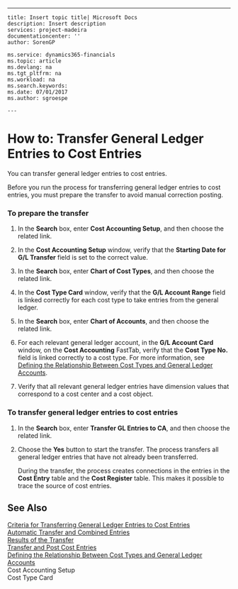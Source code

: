 ---
    title: Insert topic title| Microsoft Docs
    description: Insert description
    services: project-madeira
    documentationcenter: ''
    author: SorenGP

    ms.service: dynamics365-financials
    ms.topic: article
    ms.devlang: na
    ms.tgt_pltfrm: na
    ms.workload: na
    ms.search.keywords:
    ms.date: 07/01/2017
    ms.author: sgroespe

    ---
# How to: Transfer General Ledger Entries to Cost Entries
You can transfer general ledger entries to cost entries.  
  
 Before you run the process for transferring general ledger entries to cost entries, you must prepare the transfer to avoid manual correction posting.  
  
### To prepare the transfer  
  
1.  In the **Search** box, enter **Cost Accounting Setup**, and then choose the related link.  
  
2.  In the **Cost Accounting Setup** window, verify that the **Starting Date for G\/L Transfer** field is set to the correct value.  
  
3.  In the **Search** box, enter **Chart of Cost Types**, and then choose the related link.  
  
4.  In the **Cost Type Card** window, verify that the **G\/L Account Range** field is linked correctly for each cost type to take entries from the general ledger.  
  
5.  In the **Search** box, enter **Chart of Accounts**, and then choose the related link.  
  
6.  For each relevant general ledger account, in the **G\/L Account Card** window, on the **Cost Accounting** FastTab, verify that the **Cost Type No.** field is linked correctly to a cost type. For more information, see [Defining the Relationship Between Cost Types and General Ledger Accounts](../defining-the-relationship-between-cost-types-and-general-ledger-accounts.md).  
  
7.  Verify that all relevant general ledger entries have dimension values that correspond to a cost center and a cost object.  
  
### To transfer general ledger entries to cost entries  
  
1.  In the **Search** box, enter **Transfer GL Entries to CA**, and then choose the related link.  
  
2.  Choose the **Yes** button to start the transfer. The process transfers all general ledger entries that have not already been transferred.  
  
     During the transfer, the process creates connections in the entries in the **Cost Entry** table and the **Cost Register** table. This makes it possible to trace the source of cost entries.  
  
## See Also  
 [Criteria for Transferring General Ledger Entries to Cost Entries](../criteria-for-transferring-general-ledger-entries-to-cost-entries.md)   
 [Automatic Transfer and Combined Entries](../automatic-transfer-and-combined-entries.md)   
 [Results of the Transfer](../results-of-the-transfer.md)   
 [Transfer and Post Cost Entries](../transfer-and-post-cost-entries.md)   
 [Defining the Relationship Between Cost Types and General Ledger Accounts](../defining-the-relationship-between-cost-types-and-general-ledger-accounts.md)   
 Cost Accounting Setup   
 Cost Type Card